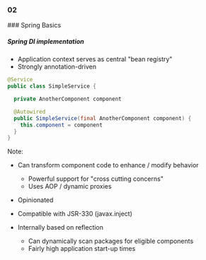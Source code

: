 
<h3 class="chapter-number">02</h3>
### Spring Basics

##### Spring  DI implementation

* Application context serves as central "bean registry"
* Strongly annotation-driven

```java
@Service
public class SimpleService {

  private AnotherComponent component

  @Autowired
  public SimpleService(final AnotherComponent component) {
    this.component = component
  }
}
```

Note:

* Can transform component code to enhance / modify behavior
  * Powerful support for "cross cutting concerns"
  * Uses AOP / dynamic proxies
  
* Opinionated
* Compatible with JSR-330 (javax.inject)
* Internally based on reflection
  * Can dynamically scan packages for eligible components
  * Fairly high application start-up times  